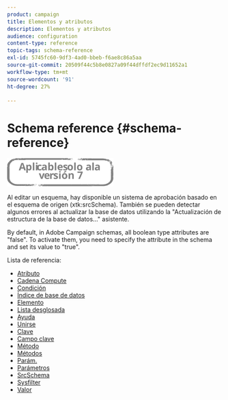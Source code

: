 ```yaml
---
product: campaign
title: Elementos y atributos
description: Elementos y atributos
audience: configuration
content-type: reference
topic-tags: schema-reference
exl-id: 5745fc60-9df3-4ad0-bbeb-f6ae8c86a5aa
source-git-commit: 20509f44c5b8e0827a09f44dffdf2ec9d11652a1
workflow-type: tm+mt
source-wordcount: '91'
ht-degree: 27%

---
```


# Schema reference {#schema-reference}

![](../../assets/v7-only.svg)

Al editar un esquema, hay disponible un sistema de aprobación basado en el esquema de origen (xtk:srcSchema). También se pueden detectar algunos errores al actualizar la base de datos utilizando la &quot;Actualización de estructura de la base de datos...&quot; asistente.

By default, in Adobe Campaign schemas, all boolean type attributes are &quot;false&quot;. To activate them, you need to specify the attribute in the schema and set its value to &quot;true&quot;.

Lista de referencia:

* [Atributo](schema/attribute.md)
* [Cadena Compute](schema/compute-string.md)
* [Condición](schema/condition.md)
* [Índice de base de datos](schema/db-index.md)
* [Elemento](schema/element.md)
* [Lista desglosada](schema/enumeration.md)
* [Ayuda](schema/help.md)
* [Unirse](schema/join.md)
* [Clave](schema/key.md)
* [Campo clave](schema/keyfield.md)
* [Método](schema/method.md)
* [Métodos](schema/methods.md)
* [Parám.](schema/param.md)
* [Parámetros](schema/parameters.md)
* [SrcSchema](schema/srcschema.md)
* [Sysfilter](schema/sysfilter.md)
* [Valor](schema/value.md)
